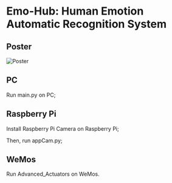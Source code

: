 # Emo-Hub: Human Emotion Automatic Recognition System
## Poster

![Poster](https://github.com/tf1423079696/EE346-final-lab/blob/main/pictures/2.png)

## PC
Run main.py on PC;

## Raspberry Pi
Install Raspberry Pi Camera on Raspberry Pi;

Then, run appCam.py;

## WeMos 
Run Advanced_Actuators on WeMos.
